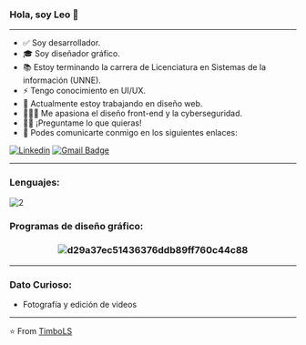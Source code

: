 ### Hola, soy Leo 👋 


---------------------------------------------------------------------------------------------------------------------------------------------------------------------------------

- ✅ Soy desarrollador.
- 🎓 Soy diseñador gráfico.
- 📚 Estoy terminando la carrera de Licenciatura en Sistemas de la información (UNNE).
- ⚡ Tengo conocimiento en UI/UX.
- 🌱 Actualmente estoy trabajando en diseño web.
- 👨🏽‍💻  Me apasiona el diseño front-end y la cyberseguridad.
- 💪🏼 ¡Preguntame lo que quieras!
- 💬 Podes comunicarte conmigo en los siguientes enlaces: 

[![Linkedin](https://img.shields.io/badge/-LinkedIn-blue?style=flat&logo=Linkedin&logoColor=white)](https://www.linkedin.com/in/sanchezleonardojf/)
[![Gmail Badge](https://img.shields.io/badge/-Gmail-c14438?style=flat-square&logo=Gmail&logoColor=white&link=mailto:dacelis0@misena.edu.co)](mailto:timbodg@gmail.com)

---------------------------------------------------------------------------------------------------------------------------------------------------------------------------------


### Lenguajes:


![2](https://user-images.githubusercontent.com/77251553/104355642-bbcfc100-54e9-11eb-892a-6d57a4b86e72.png)
  
### Programas de diseño gráfico:


<h3 align="center">
  
![d29a37ec51436376ddb89ff760c44c88](https://user-images.githubusercontent.com/77251553/104351833-aa37ea80-54e4-11eb-93cb-e91e5a7ef634.png)
</h3>

---------------------------------------------------------------------------------------------------------------------------------------------------------------------------------

### Dato Curioso: 
- Fotografía y edición de videos
---------------------------------------------------------------------------------------------------------------------------------------------------------------------------------

⭐️ From [TimboLS](https://github.com/TimboLS)
